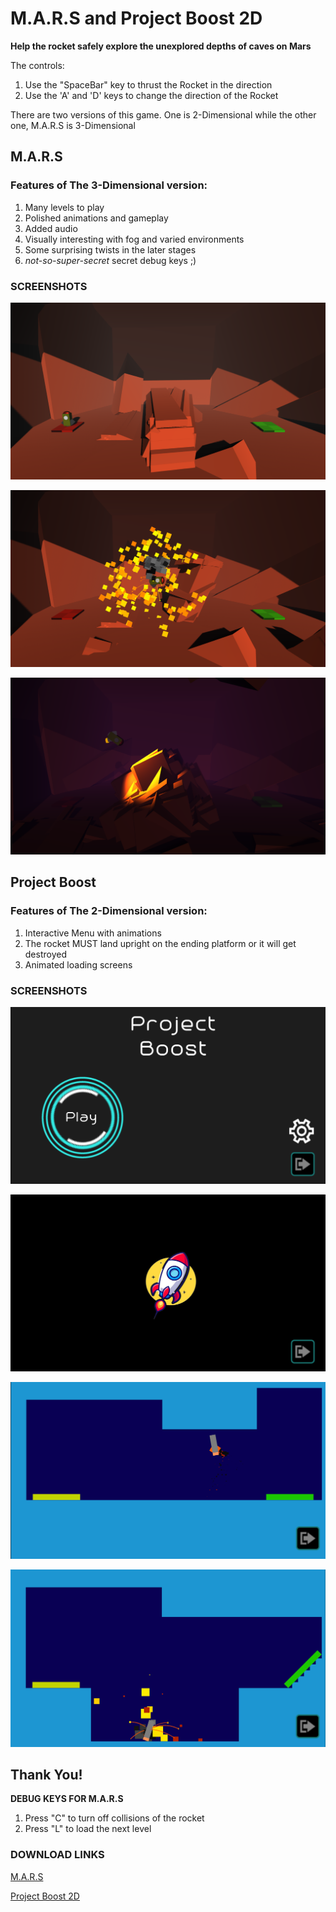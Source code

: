 # M.A.R.S and Project Boost 2D

**Help the rocket safely explore the unexplored depths of caves on Mars**

The controls:
1. Use the "SpaceBar" key to thrust the Rocket in the direction
2. Use the 'A' and 'D' keys to change the direction of the Rocket

There are two versions of this game. One is 2-Dimensional while the other one, M.A.R.S is 3-Dimensional

## M.A.R.S
### Features of The 3-Dimensional version:
1. Many levels to play
2. Polished animations and gameplay
3. Added audio
4. Visually interesting with fog and varied environments
5. Some surprising twists in the later stages
6. *not-so-super-secret* secret debug keys ;)

### SCREENSHOTS

![First Level](https://github.com/pervelaHemanth23/Project-Boost/blob/main/M.A.R.S/Screenshots/1.png)

![Explosion!](https://github.com/pervelaHemanth23/Project-Boost/blob/main/M.A.R.S/Screenshots/2.png)

![Flashlight level](https://github.com/pervelaHemanth23/Project-Boost/blob/main/M.A.R.S/Screenshots/3.png)

## Project Boost
### Features of The 2-Dimensional version:
1. Interactive Menu with animations
2. The rocket MUST land upright on the ending platform or it will get destroyed
3. Animated loading screens

### SCREENSHOTS

![Menu Screen](https://github.com/pervelaHemanth23/Project-Boost/blob/main/Project%20Boost%202D/Screenshots/1.png)

![Loading Screen](https://github.com/pervelaHemanth23/Project-Boost/blob/main/Project%20Boost%202D/Screenshots/2.png)

![Level 1](https://github.com/pervelaHemanth23/Project-Boost/blob/main/Project%20Boost%202D/Screenshots/3.png)

![Explosion!](https://github.com/pervelaHemanth23/Project-Boost/blob/main/Project%20Boost%202D/Screenshots/4.png)


## Thank You!

**DEBUG KEYS FOR M.A.R.S**
1. Press "C" to turn off collisions of the rocket
2. Press "L" to load the next level

### DOWNLOAD LINKS

[M.A.R.S](https://github.com/pervelaHemanth23/Project-Boost/archive/refs/heads/main.zip)

[Project Boost 2D](https://github.com/pervelaHemanth23/Project-Boost/archive/refs/heads/main.zip)
